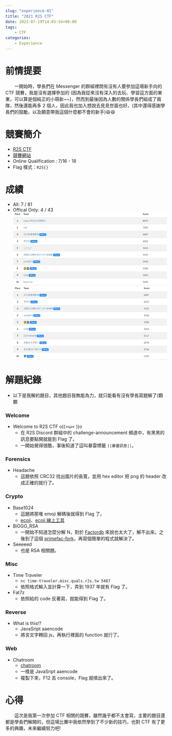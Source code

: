 ```yaml
---
slug: "experience-01"
title: "2021 R2S CTF"
date: 2021-07-19T14:03:54+08:00
tags:
    - CTF
categories:
    - Experience
---
```

# 前情提要
&emsp;&emsp;一開始時，學長們在 Messenger 的群組裡問有沒有人要參加這場新手向的 CTF 競賽，我是沒有選擇參加的 (因為我從來沒有深入的去玩、學習這方面的東東，可以算是個純正的小萌新~~)，然而到最後因為人數的關係學長們組成了兩隊，然後還能再多 2 個人，因此我也加入想說去見見世面也好。(其中還得感謝學長們的鼓勵，以及願意帶我這個什麼都不會的新手):laughing::laughing:

# 競賽簡介
- [R2S CTF](https://ctf.r2s.tw/)
- [競賽網站](https://quals.r2s.tw/)
- Online Qualification : 7/16 - 18
- Flag 樣式：`R2S{}`

# 成績
- All: 7 / 81
- Offical Only: 4 / 43
![](experience-01-01.jpg) ![](experience-01-02.jpg)

# 解題紀錄
- 以下是我解的題目，其他題目我無能為力，就只能看有沒有學長寫題解了(顆顆
### Welcome
- Welcome to R2S CTF o((>ω< ))o
    - 在 R2S Discord 群組中的 challenge-announcement 頻道中，有黑黑的訊息要點開就能到 Flag 了。
    - 一開始覺得很酷，事後知道了這叫暴雷標籤 `||暴雷訊息||`。
### Forensics
- Headache
    - 這題依照 CRC32 找出圖片的長寬，並用 hex editor 把 png 的 header 改成正確的就行了。
### Crypto
- Base1024
    - 這題將那堆 emoji 解碼後就得到 Flag 了。
    - [ecoji](https://github.com/keith-turner/ecoji)、[ecoji 線上工具](https://ecoji.io/)
- BiGGG_RSA
    - 一開始不知道怎麼分解 N，對於 [Factordb](http://factordb.com/) 來說也太大了，解不出來。之後到了這個 [primefac-fork](https://github.com/elliptic-shiho/primefac-fork)，再寫個簡單的程式就解決了。
- Seeeeed
    - 也是 RSA 相關題。
### Misc
- Time Traveler
    - `nc time-traveler.misc.quals.r2s.tw 5487`
    - 依照格式輸入並計算一下，弄到 1937 年就有 Flag 了。
- Fat7z
    - 依照給的 code 反著寫，就能得到 Flag 了。
### Reverse
- What is this!?
    - JavaSript aaencode
    - 將言文字轉回 js，再執行裡面的 function 就行了。
### Web
- Chatroom
    - [chatroom](https://chat.web.quals.r2s.tw/)
    - 一樣是 JavaSript aaencode
    - 複製下來，F12 丟 console，Flag 就噴出來了。

# 心得
&emsp;&emsp;這次是我第一次參加 CTF 相關的競賽，雖然幾乎都不太會寫，主要的題目還都是學長們解開的，但這場比賽中我依然學到了不少新的技巧，也對 CTF 有了更多的興趣，未來繼續努力吧!